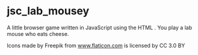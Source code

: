 # jsc_lab_mousey
A little browser game written in JavaScript using the HTML <canvas>. You play a lab mouse who eats cheese.

Icons made by Freepik from www.flaticon.com
is licensed by CC 3.0 BY
